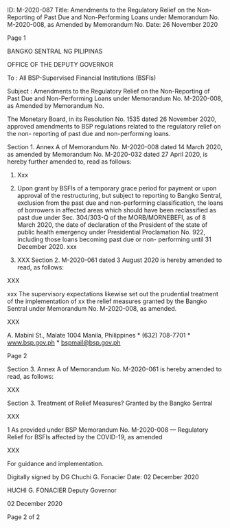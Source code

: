 ID: M-2020-087
Title: Amendments to the Regulatory Relief on the Non-Reporting of Past Due and Non-Performing Loans under Memorandum No. M-2020-008, as Amended by Memorandum No.
Date: 26 November 2020

Page 1

BANGKO SENTRAL NG PILIPINAS

OFFICE OF THE DEPUTY GOVERNOR

To : All BSP-Supervised Financial Institutions (BSFls)

Subject : Amendments to the Regulatory Relief on the Non-Reporting of Past Due and Non-Performing Loans under Memorandum No. M-2020-008, as Amended by Memorandum No.

The Monetary Board, in its Resolution No. 1535 dated 26 November 2020, approved amendments to BSP regulations related to the regulatory relief on the non- reporting of past due and non-performing loans.

Section 1. Annex A of Memorandum No. M-2020-008 dated 14 March 2020, as amended by Memorandum No. M-2020-032 dated 27 April 2020, is hereby further amended to, read as follows:

1. Xxx

2. Upon grant by BSFls of a temporary grace period for payment or upon approval of the restructuring, but subject to reporting to Bangko Sentral, exclusion from the past due and non-performing classification, the loans of borrowers in affected areas which should have been reclassified as past due under Sec. 304/303-Q of the MORB/MORNEBEFI, as of 8 March 2020, the date of declaration of the President of the state of public health emergency under Presidential Proclamation No. 922, including those loans becoming past due or non- performing until 31 December 2020. xxx

3. XXX Section 2. M-2020-061 dated 3 August 2020 is hereby amended to read, as follows:

XXX

xxx The supervisory expectations likewise set out the prudential treatment of the implementation of xx the relief measures granted by the Bangko Sentral under Memorandum No. M-2020-008, as amended.

XXX

A. Mabini St., Malate 1004 Manila, Philippines * (632) 708-7701 * www.bsp.gov.ph * bspmail@bsp.gov.ph

Page 2

Section 3. Annex A of Memorandum No. M-2020-061 is hereby amended to read, as follows:

XXX

Section 3. Treatment of Relief Measures? Granted by the Bangko Sentral

XXX

1 As provided under BSP Memorandum No. M-2020-008 — Regulatory Relief for BSFls affected by the COVID-19, as amended

XXX

For guidance and implementation.

Digitally signed by DG Chuchi G. Fonacier Date: 02 December 2020

HUCHI G. FONACIER Deputy Governor

02 December 2020

Page 2 of 2